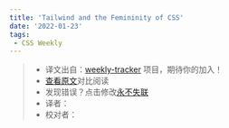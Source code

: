 ```yaml
---
title: 'Tailwind and the Femininity of CSS'
date: '2022-01-23'
tags:
 - CSS Weekly
---
```

> * 译文出自：[weekly-tracker](https://github.com/FEDarling/weekly-tracker) 项目，期待你的加入！
> * [查看原文](https://thoughtbot.com/blog/tailwind-and-the-femininity-of-css?utm_source=CSS-Weekly&utm_campaign=Issue-486&utm_medium=web)对比阅读
> * 发现错误？点击修改[永不失联](https://github.com/FEDarling/weekly-tracker/blob/main/weeklys/css_weekly/486/tailwind_and_the_femininity_of_CSS.md)
> * 译者：
> * 校对者：